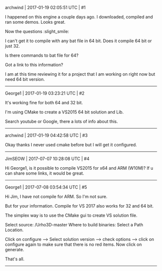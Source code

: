 archwind | 2017-01-19 02:05:51 UTC | #1

I happened on this engine a couple days ago. I downloaded, compiled and ran some demos. Looks great.

Now the questions :slight_smile:

I can't get it to compile with any bat file in 64 bit. Does it compile 64 bit or just 32.

Is there commands to bat file for 64?

Got a link to this information?

I am at this time reviewing it for a project that I am working on right now but need 64 bit version.

-------------------------

George1 | 2017-01-19 03:23:21 UTC | #2

It's working fine for both 64 and 32 bit.

I'm using CMake to create a VS2015 64 bit solution and Lib.

Search youtube or Google, there a lots of info about this.

-------------------------

archwind | 2017-01-19 04:42:58 UTC | #3

Okay thanks I never used cmake before but I will get it configured.

-------------------------

JimSEOW | 2017-07-07 10:28:08 UTC | #4

Hi George1, is it possible to compile VS2015 for x64 and ARM (W10M)? If u can share some links, it would be great.

-------------------------

George1 | 2017-07-08 03:54:34 UTC | #5

Hi Jim,
I have not compile for ARM. So I'm not sure.

But for your information. Compile for VS 2017 also works for 32 and 64 bit.

The simplex way  is to use the CMake gui to create VS solution file.

Select source: /Urho3D-master
Where to build binaries: Select a Path Location.

Click on configure --> Select solution version --> check options --> click on configure again to make sure that there is no red items.
Now click on generate. 

That's all.

-------------------------

